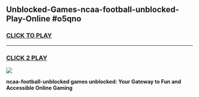 
## Unblocked-Games-ncaa-football-unblocked-Play-Online #o5qno
<h3>
<a href="https://news.freeplayer.one?title=ncaa-football-unblocked&ref=3">CLICK TO PLAY</a></h3>
<hr>

<h3>
<a href="https://news.freeplayer.one?title=ncaa-football-unblocked&ref=3">CLICK 2 PLAY</a>
  
</h3>

<a href="https://news.freeplayer.one?title=ncaa-football-unblocked&ref=3"><img src="https://clearcache.store/games.png"></a>


**ncaa-football-unblocked games unblocked: Your Gateway to Fun and Accessible Online Gaming**
